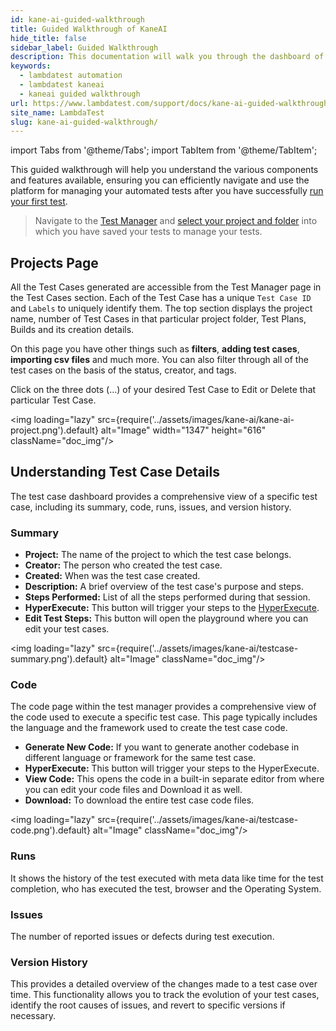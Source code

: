```yaml
---
id: kane-ai-guided-walkthrough
title: Guided Walkthrough of KaneAI
hide_title: false
sidebar_label: Guided Walkthrough
description: This documentation will walk you through the dashboard of the KaneAI and its components. You can learn about these components in details.
keywords:
  - lambdatest automation
  - lambdatest kaneai
  - kaneai guided walkthrough
url: https://www.lambdatest.com/support/docs/kane-ai-guided-walkthrough
site_name: LambdaTest
slug: kane-ai-guided-walkthrough/
---
```


import Tabs from '@theme/Tabs';
import TabItem from '@theme/TabItem';

<script type="application/ld+json"
      dangerouslySetInnerHTML={{ __html: JSON.stringify({
       "@context": "https://schema.org",
        "@type": "BreadcrumbList",
        "itemListElement": [{
          "@type": "ListItem",
          "position": 1,
          "name": "Home",
          "item": "https://www.lambdatest.com"
        },{
          "@type": "ListItem",
          "position": 2,
          "name": "Support",
          "item": "https://www.lambdatest.com/support/docs/"
        },{
          "@type": "ListItem",
          "position": 3,
          "name": "KaneAI Guided Walkthrough",
          "item": "https://www.lambdatest.com/support/docs/kane-ai-guided-walkthrough"
        }]
      })
    }}
></script>
This guided walkthrough will help you understand the various components and features available, ensuring you can efficiently navigate and use the platform for managing your automated tests after you have successfully [run your first test](/support/docs/kane-ai-web-test/).

> Navigate to the [Test Manager](https://test-manager.lambdatest.com/projects) and [select your project and folder](/support/docs/kane-ai-web-test/#step-3-save-your-test-case) into which you have saved your tests to manage your tests.

## Projects Page
All the Test Cases generated are accessible from the Test Manager page in the Test Cases section. Each of the Test Case has a unique `Test Case ID` and `Labels` to uniquely identify them. The top section displays the project name, number of Test Cases in that particular project folder, Test Plans, Builds and its creation details.

On this page you have other things such as **filters**, **adding test cases**, **importing csv files** and much more. You can also filter through all of the test cases on the basis of the status, creator, and tags.

Click on the three dots (...) of your desired Test Case to Edit or Delete that particular Test Case.

<img loading="lazy" src={require('../assets/images/kane-ai/kane-ai-project.png').default} alt="Image" width="1347" height="616"  className="doc_img"/>

## Understanding Test Case Details
The test case dashboard provides a comprehensive view of a specific test case, including its summary, code, runs, issues, and version history.

### Summary

- **Project:** The name of the project to which the test case belongs.
- **Creator:** The person who created the test case.
- **Created:** When was the test case created.
- **Description:** A brief overview of the test case's purpose and steps.
- **Steps Performed:** List of all the steps performed during that session.
- **HyperExecute:** This button will trigger your steps to the [HyperExecute](/support/docs/getting-started-with-hyperexecute/).
- **Edit Test Steps:** This button will open the playground where you can edit your test cases.

<img loading="lazy" src={require('../assets/images/kane-ai/testcase-summary.png').default} alt="Image" className="doc_img"/>

### Code

The code page within the test manager provides a comprehensive view of the code used to execute a specific test case. This page typically includes the language and the framework used to create the test case code.

- **Generate New Code:** If you want to generate another codebase in different language or framework for the same test case.
- **HyperExecute:** This button will trigger your steps to the HyperExecute.
- **View Code:** This opens the code in a built-in separate editor from where you can edit your code files and Download it as well.
- **Download:** To download the entire test case code files.

<img loading="lazy" src={require('../assets/images/kane-ai/testcase-code.png').default} alt="Image" className="doc_img"/>

### Runs
It shows the history of the test executed with meta data like time for the test completion, who has executed the test, browser and the Operating System.

### Issues
The number of reported issues or defects during test execution.

### Version History

This provides a detailed overview of the changes made to a test case over time. This functionality allows you to track the evolution of your test cases, identify the root causes of issues, and revert to specific versions if necessary.

